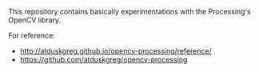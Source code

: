 This repository contains basically experimentations with the Processing's OpenCV library. 

For reference:

* http://atduskgreg.github.io/opencv-processing/reference/
* https://github.com/atduskgreg/opencv-processing

